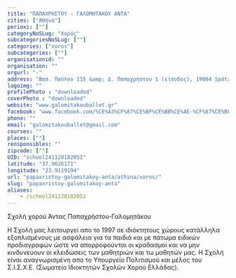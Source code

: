 ```yaml
---
title: "ΠΑΠΑΧΡΗΣΤΟΥ - ΓΑΛΟΜΗΤΑΚΟΥ ΑΝΤΑ"
cities: ["Αθήνα"]
perioxi: [""]
categoryNoSLug: "Χορός"
subcategoriesNoSLug: [""]
categories: ["xoros"]
subcategories: [""]
organisationid: ""
organisation: ""
orgurl: "-"
address: "Βασ. Παύλου 115 &amp; Δ. Παπαχρήστου 1 (είσοδος), 19004 Spáta, Greece"
logoimg: ""
profilePhoto : "downloaded"
coverPhoto : "downloaded"
website: "www.galomitakouballet.gr"
facebook: "www.facebook.com/%CE%A3%CF%87%CE%BF%CE%BB%CE%AE-%CF%87%CE%BF%CF%81%CE%BF%CF%8D-%CE%A7%CF%81%CE%B9%CF%83%CF%84%CE%AF%CE%BD%CE%B1-%CE%98%CF%8E%CE%BC%CE%BF%CF%85-687098064775135/"
phone: ""
email: "galomitakouballet@gmail.com"
courses: ""
places: [""]
rensponsibles: ""
zipcode: [""]
UID: "school241120182051"
latitude: "37.9626171"
longitude: "23.9119194"
url: "papaxristoy-galomitakoy-anta/athina/xoros/"
slug: "papaxristoy-galomitakoy-anta"
aliases:
    - /school241120182051
---
```



Σχολή χορού Άντας Παπαχρήστου-Γαλομητάκου

Η Σχολή μας λειτουργεί απο το 1997 σε ιδιόκτητους χώρους κατάλληλα εξοπλισμένους με ασφάλεια για τα παιδιά και με πάτωμα ειδικών προδιαγραφών ώστε να απορροφούνται οι κραδασμοί και να μην κινδυνεύουν οι κλειδώσεις των μαθητριών και τω μαθητών μας. Η Σχολή είναι αναγνωρισμένη απο το Υπουργείο Πολιτισμού και μέλος του Σ.Ι.Σ.Χ.Ε. (Σωματείο Ιδιοκτητών Σχολών Χορού Ελλάδας).